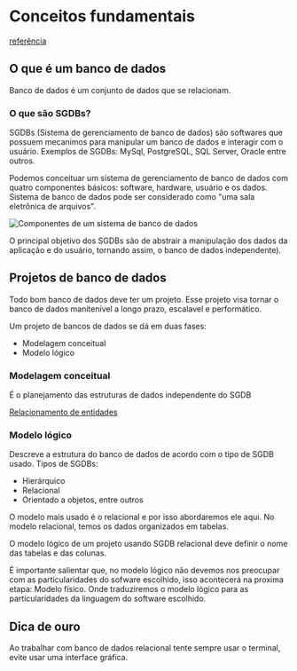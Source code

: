 # Conceitos fundamentais

[referência](https://www.devmedia.com.br/conceitos-fundamentais-de-banco-de-dados/1649)


##  O que é um banco de dados

Banco de dados é um conjunto de dados que se relacionam.

### O que são SGDBs?

SGDBs (Sistema de gerenciamento de banco de dados) são softwares que possuem mecanimos
para manipular um banco de dados e interagir com o usuário. Exemplos de SGDBs: MySql,
PostgreSQL, SQL Server, Oracle entre outros.

Podemos conceituar um sistema de gerenciamento de banco de dados com quatro componentes
básicos: software, hardware, usuário e os dados. Sistema de banco de dados pode ser
considerado como "uma sala eletrônica de arquivos".

![Componentes de um sistema de banco de dados](https://www.devmedia.com.br/imagens/sqlmagazine/mar2006/ORA_RR_01.JPG)

O principal objetivo dos SGDBs são de abstrair a manipulação dos dados da aplicação e do usuário, tornando
assim, o banco de dados independente).

## Projetos de banco de dados

Todo bom banco de dados deve ter um projeto. Esse projeto visa tornar o banco de dados manitenível a 
longo prazo, escalavel e performático.

Um projeto de bancos de dados se dá em duas fases:

- Modelagem conceitual 
- Modelo lógico

### Modelagem conceitual

É o planejamento das estruturas de dados independente do SGDB

[Relacionamento de entidades](https://www.devmedia.com.br/imagens/sqlmagazine/mar2006/ORA_RR_03.JPG)

### Modelo lógico

Descreve a estrutura do banco de dados de acordo com o tipo de SGDB usado. 
Tipos de SGDBs: 

- Hierárquico
- Relacional
- Orientado a objetos, entre outros

O modelo mais usado é o relacional e por isso abordaremos ele aqui.
No modelo relacional, temos os dados organizados em tabelas.

O modelo lógico de um projeto usando SGDB relacional deve definir o nome das tabelas
e das colunas.

É importante salientar que, no modelo lógico não devemos nos preocupar com as particularidades do
sofware escolhido, isso acontecerá na proxima etapa: Modelo físico. Onde traduziremos o modelo
lógico para as particularidades da linguagem do software escolhido.

## Dica de ouro

Ao trabalhar com banco de dados relacional tente sempre usar o terminal,
evite usar uma interface gráfica. 